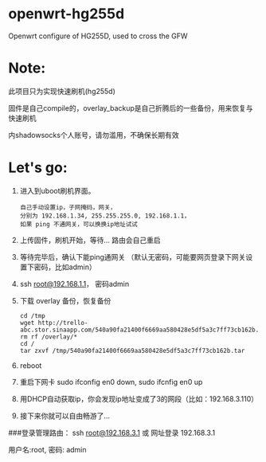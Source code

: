 openwrt-hg255d
==============

Openwrt configure of HG255D, used to cross the GFW

Note:
===

此项目只为实现快速刷机(hg255d)

固件是自己compile的，overlay_backup是自己折腾后的一些备份，用来恢复与快速刷机

内shadowsocks个人账号，请勿滥用，不确保长期有效

Let's go:
===

1.	进入到uboot刷机界面。

		自己手动设置ip，子网掩码，网关，
		分别为 192.168.1.34, 255.255.255.0, 192.168.1.1，
		如果 ping 不通网关，可以换换ip地址试试

2.	上传固件，刷机开始，等待... 路由会自己重启
3.	等待完毕后，确认下能ping通网关 （默认无密码，可能要网页登录下网关设置下密码，比如admin）
4.	ssh root@192.168.1.1， 密码admin
4.	下载 overlay 备份，恢复备份

		cd /tmp
		wget http://trello-abc.stor.sinaapp.com/540a90fa21400f6669aa580428e5df5a3c7ff73cb162b.tar
		rm rf /overlay/*
		cd /
		tar zxvf /tmp/540a90fa21400f6669aa580428e5df5a3c7ff73cb162b.tar
	
5.	reboot
6.	重启下网卡 sudo ifconfig en0 down, sudo ifcnfig en0 up
7.	用DHCP自动获取ip，你会发现ip地址变成了3的网段（比如：192.168.3.110）
8.	接下来你就可以自由畅游了...


###登录管理路由：
ssh root@192.168.3.1 或 网址登录 192.168.3.1

用户名:root, 密码: admin
